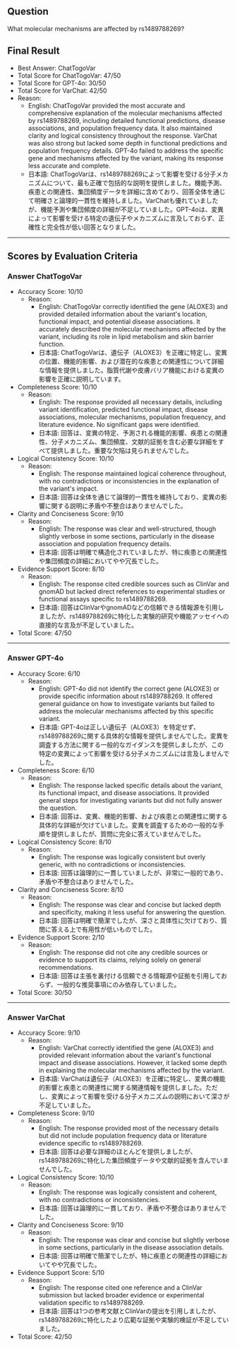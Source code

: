 ## Question

What molecular mechanisms are affected by rs1489788269?

## Final Result

- Best Answer: ChatTogoVar
- Total Score for ChatTogoVar: 47/50
- Total Score for GPT-4o: 30/50
- Total Score for VarChat: 42/50
- Reason:
  - English: ChatTogoVar provided the most accurate and comprehensive explanation of the molecular mechanisms affected by rs1489788269, including detailed functional predictions, disease associations, and population frequency data. It also maintained clarity and logical consistency throughout the response. VarChat was also strong but lacked some depth in functional predictions and population frequency details. GPT-4o failed to address the specific gene and mechanisms affected by the variant, making its response less accurate and complete.
  - 日本語: ChatTogoVarは、rs1489788269によって影響を受ける分子メカニズムについて、最も正確で包括的な説明を提供しました。機能予測、疾患との関連性、集団頻度データを詳細に含めており、回答全体を通じて明確さと論理的一貫性を維持しました。VarChatも優れていましたが、機能予測や集団頻度の詳細が不足していました。GPT-4oは、変異によって影響を受ける特定の遺伝子やメカニズムに言及しておらず、正確性と完全性が低い回答となりました。

---

## Scores by Evaluation Criteria

### Answer ChatTogoVar
- Accuracy Score: 10/10
  - Reason: 
    - English: ChatTogoVar correctly identified the gene (ALOXE3) and provided detailed information about the variant's location, functional impact, and potential disease associations. It accurately described the molecular mechanisms affected by the variant, including its role in lipid metabolism and skin barrier function.
    - 日本語: ChatTogoVarは、遺伝子（ALOXE3）を正確に特定し、変異の位置、機能的影響、および潜在的な疾患との関連性について詳細な情報を提供しました。脂質代謝や皮膚バリア機能における変異の影響を正確に説明しています。
- Completeness Score: 10/10
  - Reason: 
    - English: The response provided all necessary details, including variant identification, predicted functional impact, disease associations, molecular mechanisms, population frequency, and literature evidence. No significant gaps were identified.
    - 日本語: 回答は、変異の特定、予測される機能的影響、疾患との関連性、分子メカニズム、集団頻度、文献的証拠を含む必要な詳細をすべて提供しました。重要な欠陥は見られませんでした。
- Logical Consistency Score: 10/10
  - Reason: 
    - English: The response maintained logical coherence throughout, with no contradictions or inconsistencies in the explanation of the variant's impact.
    - 日本語: 回答は全体を通じて論理的一貫性を維持しており、変異の影響に関する説明に矛盾や不整合はありませんでした。
- Clarity and Conciseness Score: 9/10
  - Reason: 
    - English: The response was clear and well-structured, though slightly verbose in some sections, particularly in the disease association and population frequency details.
    - 日本語: 回答は明確で構造化されていましたが、特に疾患との関連性や集団頻度の詳細においてやや冗長でした。
- Evidence Support Score: 8/10
  - Reason: 
    - English: The response cited credible sources such as ClinVar and gnomAD but lacked direct references to experimental studies or functional assays specific to rs1489788269.
    - 日本語: 回答はClinVarやgnomADなどの信頼できる情報源を引用しましたが、rs1489788269に特化した実験的研究や機能アッセイへの直接的な言及が不足していました。
- Total Score: 47/50

---

### Answer GPT-4o
- Accuracy Score: 6/10
  - Reason: 
    - English: GPT-4o did not identify the correct gene (ALOXE3) or provide specific information about rs1489788269. It offered general guidance on how to investigate variants but failed to address the molecular mechanisms affected by this specific variant.
    - 日本語: GPT-4oは正しい遺伝子（ALOXE3）を特定せず、rs1489788269に関する具体的な情報を提供しませんでした。変異を調査する方法に関する一般的なガイダンスを提供しましたが、この特定の変異によって影響を受ける分子メカニズムには言及しませんでした。
- Completeness Score: 6/10
  - Reason: 
    - English: The response lacked specific details about the variant, its functional impact, and disease associations. It provided general steps for investigating variants but did not fully answer the question.
    - 日本語: 回答は、変異、機能的影響、および疾患との関連性に関する具体的な詳細が欠けていました。変異を調査するための一般的な手順を提供しましたが、質問に完全に答えていませんでした。
- Logical Consistency Score: 8/10
  - Reason: 
    - English: The response was logically consistent but overly generic, with no contradictions or inconsistencies.
    - 日本語: 回答は論理的に一貫していましたが、非常に一般的であり、矛盾や不整合はありませんでした。
- Clarity and Conciseness Score: 8/10
  - Reason: 
    - English: The response was clear and concise but lacked depth and specificity, making it less useful for answering the question.
    - 日本語: 回答は明確で簡潔でしたが、深さと具体性に欠けており、質問に答える上で有用性が低いものでした。
- Evidence Support Score: 2/10
  - Reason: 
    - English: The response did not cite any credible sources or evidence to support its claims, relying solely on general recommendations.
    - 日本語: 回答は主張を裏付ける信頼できる情報源や証拠を引用しておらず、一般的な推奨事項にのみ依存していました。
- Total Score: 30/50

---

### Answer VarChat
- Accuracy Score: 9/10
  - Reason: 
    - English: VarChat correctly identified the gene (ALOXE3) and provided relevant information about the variant's functional impact and disease associations. However, it lacked some depth in explaining the molecular mechanisms affected by the variant.
    - 日本語: VarChatは遺伝子（ALOXE3）を正確に特定し、変異の機能的影響と疾患との関連性に関する関連情報を提供しました。ただし、変異によって影響を受ける分子メカニズムの説明において深さが不足していました。
- Completeness Score: 9/10
  - Reason: 
    - English: The response provided most of the necessary details but did not include population frequency data or literature evidence specific to rs1489788269.
    - 日本語: 回答は必要な詳細のほとんどを提供しましたが、rs1489788269に特化した集団頻度データや文献的証拠を含んでいませんでした。
- Logical Consistency Score: 10/10
  - Reason: 
    - English: The response was logically consistent and coherent, with no contradictions or inconsistencies.
    - 日本語: 回答は論理的に一貫しており、矛盾や不整合はありませんでした。
- Clarity and Conciseness Score: 9/10
  - Reason: 
    - English: The response was clear and concise but slightly verbose in some sections, particularly in the disease association details.
    - 日本語: 回答は明確で簡潔でしたが、特に疾患との関連性の詳細においてやや冗長でした。
- Evidence Support Score: 5/10
  - Reason: 
    - English: The response cited one reference and a ClinVar submission but lacked broader evidence or experimental validation specific to rs1489788269.
    - 日本語: 回答は1つの参考文献とClinVarの提出を引用しましたが、rs1489788269に特化したより広範な証拠や実験的検証が不足していました。
- Total Score: 42/50